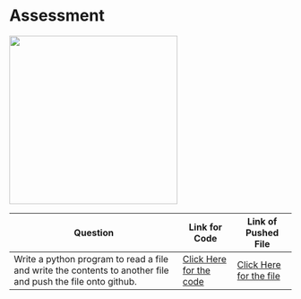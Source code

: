 # Assessment
<img src ="https://static.vecteezy.com/system/resources/previews/012/697/295/non_2x/3d-python-programming-language-logo-free-png.png" width="300" height ="300">

|Question|Link for Code|Link of Pushed File|
---|---|---|
|Write a python program to read a file and write the contents to another file and push the file onto github.|[Click Here for the code](https://github.com/nikhilmani2/Assessment/blob/main/pushtext.py)|[Click Here for the file](https://github.com/nikhilmani2/Assessment/blob/main/outputfile.txt)|

